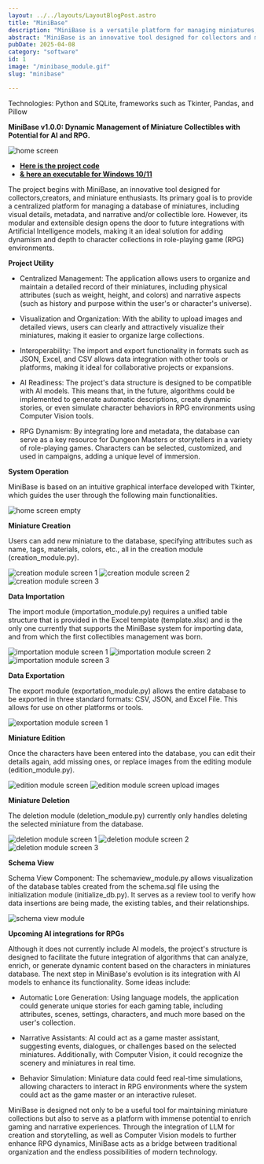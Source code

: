 ```yaml
---
layout: ../../layouts/LayoutBlogPost.astro
title: "MiniBase"
description: "MiniBase is a versatile platform for managing miniatures, with potential for AI and RPG."
abstract: "MiniBase is an innovative tool designed for collectors and miniature creators. Its purpose is to provide a centralized platform for managing a database of miniatures, including visual details, metadata, and lore. With an intuitive interface and specialized modules, users can efficiently import, export, edit, and visualize their collections. Additionally, its modular design paves the way for future integrations with AI models, enabling automated lore generation, narrative assistants, and simulations in RPG environments. Interoperability with standard formats facilitates expansion and collaboration. MiniBase is more than just a database—it’s a bridge between traditional organization and the limitless possibilities of modern technology."
pubDate: 2025-04-08
category: "software"
id: 1
image: "/minibase_module.gif"
slug: "minibase"

---
```


Technologies: Python and SQLite, frameworks such as Tkinter, Pandas, and Pillow

**MiniBase v1.0.0: Dynamic Management of Miniature Collectibles with Potential for AI and RPG.**

![home screen](screenshots/home_screen.png)

* **[ Here is the project code](https://github.com/blackars/MiniBase)**
* **[ & here an executable for Windows 10/11](https://github.com/blackars/MiniBase-Distro)**

The project begins with MiniBase, an innovative tool designed for collectors,creators, and miniature enthusiasts. Its primary goal is to provide a centralized platform for managing a database of miniatures, including visual details, metadata, and narrative and/or collectible lore. However, its modular and extensible design opens the door to future integrations with Artificial Intelligence models, making it an ideal solution for adding dynamism and depth to character collections in role-playing game (RPG) environments.

**Project Utility**

* Centralized Management: The application allows users to organize and maintain a detailed record of their miniatures, including physical attributes (such as weight, height, and colors) and narrative aspects (such as history and purpose within the user's or character's universe).

* Visualization and Organization: With the ability to upload images and detailed views, users can clearly and attractively visualize their miniatures, making it easier to organize large collections.

* Interoperability: The import and export functionality in formats such as JSON, Excel, and CSV allows data integration with other tools or platforms, making it ideal for collaborative projects or expansions.

* AI Readiness: The project's data structure is designed to be compatible with AI models. This means that, in the future, algorithms could be implemented to generate automatic descriptions, create dynamic stories, or even simulate character behaviors in RPG environments using Computer Vision tools.

* RPG Dynamism: By integrating lore and metadata, the database can serve as a key resource for Dungeon Masters or storytellers in a variety of role-playing games. Characters can be selected, customized, and used in campaigns, adding a unique level of immersion.

**System Operation** 

MiniBase is based on an intuitive graphical interface developed with Tkinter, which guides the user through the following main functionalities.

![home screen empty](screenshots/home_screen_empty.png)


**Miniature Creation**

Users can add new miniature to the database, specifying attributes such as name, tags, materials, colors, etc., all in the creation module (creation_module.py).

![creation module screen 1](screenshots/creation_module1.2.png)
![creation module screen 2](screenshots/creation_module2.3.png)
![creation module screen 3](screenshots/creation_module3.2.png)

**Data Importation**

The import module (importation_module.py) requires a unified table structure that is provided in the Excel template (template.xlsx) and is the only one currently that supports the MiniBase system for importing data, and from which the first collectibles management was born.

![importation module screen 1](screenshots/importation_module.png)
![importation module screen 2](screenshots/importation_module2.png)
![importation module screen 3](screenshots/importation_module3.png)

**Data Exportation** 

The export module (exportation_module.py) allows the entire database to be exported in three standard formats: CSV, JSON, and Excel File. This allows for use on other platforms or tools.

![exportation module screen 1](screenshots/exportation_module.png)

**Miniature Edition** 

Once the characters have been entered into the database, you can edit their details again, add missing ones, or replace images from the editing module (edition_module.py).

![edition module screen](screenshots/edition_module.png)
![edition module screen upload images](screenshots/edition_module2.png)

**Miniature Deletion**

The deletion module (deletion_module.py) currently only handles deleting the selected miniature from the database.

![deletion module screen 1](screenshots/deletion_module.png)
![deletion module screen 2](screenshots/deletion_module2.png)
![deletion module screen 3](screenshots/deletion_module3.png)

**Schema View**

Schema View Component: The schemaview_module.py allows visualization of the database tables created from the schema.sql file using the initialization module (initialize_db.py). It serves as a review tool to verify how data insertions are being made, the existing tables, and their relationships.

![schema view module](screenshots/schemaview_module.png)

**Upcoming AI integrations for RPGs**

Although it does not currently include AI models, the project's structure is designed to facilitate the future integration of algorithms that can analyze, enrich, or generate dynamic content based on the characters in miniatures database. The next step in MiniBase's evolution is its integration with AI models to enhance its functionality. Some ideas include:

* Automatic Lore Generation: Using language models, the application could generate unique stories for each gaming table, including attributes, scenes, settings, characters, and much more based on the user's collection.

* Narrative Assistants: AI could act as a game master assistant, suggesting events, dialogues, or challenges based on the selected miniatures. Additionally, with Computer Vision, it could recognize the scenery and miniatures in real time.

*  Behavior Simulation: Miniature data could feed real-time simulations, allowing characters to interact in RPG environments where the system could act as the game master or an interactive ruleset.


MiniBase is designed not only to be a useful tool for maintaining miniature collections but also to serve as a platform with immense potential to enrich gaming and narrative experiences. Through the integration of LLM for creation and storytelling, as well as Computer Vision models to further enhance RPG dynamics, MiniBase acts as a bridge between traditional organization and the endless possibilities of modern technology.

